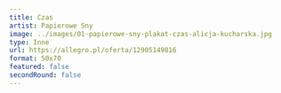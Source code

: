 ```yaml
---
title: Czas
artist: Papierowe Sny
image: ../images/01-papierowe-sny-plakat-czas-alicja-kucharska.jpg
type: Inne
url: https://allegro.pl/oferta/12905149816
format: 50x70
featured: false
secondRound: false
---
```

